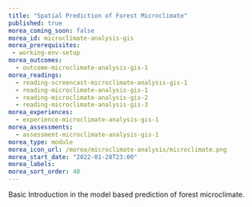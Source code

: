 ```yaml
---
title: "Spatial Prediction of Forest Microclimate"
published: true
morea_coming_soon: false
morea_id: microclimate-analysis-gis
morea_prerequisites:
 - working-env-setup
morea_outcomes:
  - outcome-microclimate-analysis-gis-1
morea_readings:
  - reading-screencast-microclimate-analysis-gis-1
  - reading-microclimate-analysis-gis-1
  - reading-microclimate-analysis-gis-2
  - reading-microclimate-analysis-gis-3
morea_experiences:
  - experience-microclimate-analysis-gis-1
morea_assessments:
  - assessment-microclimate-analysis-gis-1
morea_type: module
morea_icon_url: /morea/microclimate-analysis/microclimate.png
morea_start_date: "2022-01-28T23:00"
morea_labels:
morea_sort_order: 40
---
```


Basic Introduction in the model based prediction of forest microclimate.
